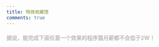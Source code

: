 ```yaml
---
title: 特效收藏馆
comments: true
---
```


<style rel="stylesheet" type="text/css">
.we-favorites-header {
  color: #bbbbbb;
  transition: all .4s ease;
}

.we-favorites-header:hover {
  color: #555;
}

.we-favorites {
  display: flex;
  flex-wrap: wrap;
}

.we-favorites .we-favorite {
  width: 278px;
  margin: 20px 10px 0;
  border-radius: 8px;
  overflow: hidden;
  transition: all .4s ease;
  border: 1px solid #e4ecf3;
}

.we-favorites .we-favorite:hover {
  transform: translateY(-6px);
  -webkit-transform: translateY(-6px);
  -moz-transform: translateY(-6px);
  box-shadow: 0 26px 40px -24px rgba(0,36,100,.5);
  -webkit-box-shadow: 0 26px 40px -24px rgba(0,36,100,.5);
  -moz-box-shadow: 0 26px 40px -24px rgba(0,36,100,.5);
}

.we-favorites .img-box {
  width: 100%;
  height: 160px;
  overflow: hidden;
}

.we-favorites .we-favorite img{
  width: 100%;
  height: 100%;
  transition: all .4s ease;
  margin: 0 !important;
  padding: 0 !important;
  border: 0 !important;
}

.we-favorites .we-favorite .img{
  width: 100%;
  height: 100%;
  transition: all .4s ease;
  background-repeat: no-repeat;
  background-position: center;
  background-size: cover;
}

.we-favorites .we-favorite:hover .img {
  -webkit-transform: scale(1.2);
  transform: scale(1.2);
}

.we-favorites .we-favorite-title{
  overflow: hidden;
  text-overflow: ellipsis;
  white-space: nowrap;
  margin: 10px;
  color: #313131;
  font-size: 14px;
  text-align: center;
}
@media (max-width: 567px) {
  .we-favorites .we-favorite {
    width: 100%;
  }
}
</style>

<h4 class="we-favorites-header" >据说，能完成下面任意一个效果的程序猿月薪都不会低于2W！</h4>
<div class="we-favorites" id="we-favorites"></div>

<script type="text/javascript">
(function (){
  var xhr=new XMLHttpRequest();
  xhr.onreadystatechange = function (){
    if(xhr.readyState === 4 && xhr.status === 200){
      var html = "";
      let list = JSON.parse(xhr.responseText).list || [];
      list.forEach(function (item){
        html += ('<a href="' + item.link + '" class="we-favorite" ' + (item.link.indexOf('javascript:') === -1? 'target="_blank"':'' ) + '>' +
        '  <div class="img-box">' +
        '      <div class="img" style="background-image:url(\'' + item.img + '\')"></div>' +
        '  </div>' +
        '  <div class="we-favorite-title">' + item.title + '</div>' +
        '</a>')
      });
      document.getElementById('we-favorites').innerHTML = html;
    }
  };
  xhr.open("GET",'https://wef.kai666666.top/index.json',true);
  xhr.send(null);
})();
</script>


